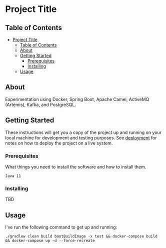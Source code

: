 # Project Title

## Table of Contents

- [Project Title](#project-title)
  - [Table of Contents](#table-of-contents)
  - [About ](#about-)
  - [Getting Started ](#getting-started-)
    - [Prerequisites](#prerequisites)
    - [Installing](#installing)
  - [Usage ](#usage-)

## About <a name = "about"></a>

Experimentation using Docker, Spring Boot, Apache Camel, ActiveMQ (Artemis), Kafka, and PostgreSQL.

## Getting Started <a name = "getting_started"></a>

These instructions will get you a copy of the project up and running on your local machine for development and testing purposes. See [deployment](#deployment) for notes on how to deploy the project on a live system.

### Prerequisites

What things you need to install the software and how to install them.

```
Java 11
```

### Installing

TBD

## Usage <a name = "usage"></a>

I've run the following command to get up and running:
```
./gradlew clean build bootBuildImage -x test && docker-compose build && docker-compose up -d --force-recreate
```